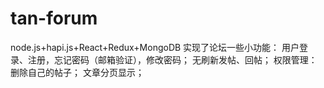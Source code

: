 # tan-forum
node.js+hapi.js+React+Redux+MongoDB
实现了论坛一些小功能：
用户登录、注册，忘记密码（邮箱验证），修改密码；
无刷新发帖、回帖；
权限管理：删除自己的帖子；
文章分页显示；
